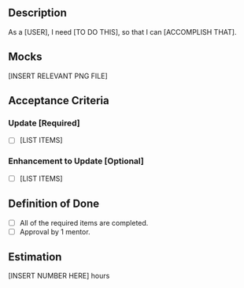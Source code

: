 ## Description
As a [USER],
I need [TO DO THIS],
so that I can [ACCOMPLISH THAT].

## Mocks
[INSERT RELEVANT PNG FILE]

## Acceptance Criteria
### Update [Required]
- [ ] [LIST ITEMS]
### Enhancement to Update [Optional]
- [ ] [LIST ITEMS]

## Definition of Done
- [ ] All of the required items are completed.
- [ ] Approval by 1 mentor.

## Estimation
[INSERT NUMBER HERE] hours 
